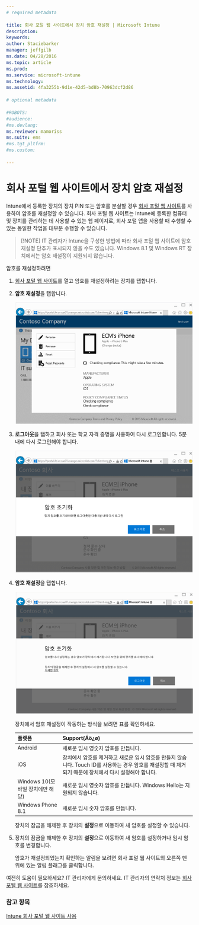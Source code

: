 ```yaml
---
# required metadata

title: 회사 포털 웹 사이트에서 장치 암호 재설정 | Microsoft Intune
description:
keywords:
author: Staciebarker
manager: jeffgilb
ms.date: 04/28/2016
ms.topic: article
ms.prod:
ms.service: microsoft-intune
ms.technology:
ms.assetid: 4fa3255b-9d1e-42d5-bd8b-70963dcf2d86

# optional metadata

#ROBOTS:
#audience:
#ms.devlang:
ms.reviewer: mamoriss
ms.suite: ems
#ms.tgt_pltfrm:
#ms.custom:

---
```



# 회사 포털 웹 사이트에서 장치 암호 재설정

Intune에서 등록한 장치의 장치 PIN 또는 암호를 분실할 경우 [회사 포털 웹 사이트](http://portal.manage.microsoft.com)를 사용하여 암호를 재설정할 수 있습니다. 회사 포털 웹 사이트는 Intune에 등록한 컴퓨터 및 장치를 관리하는 데 사용할 수 있는 웹 페이지로, 회사 포털 앱을 사용할 때 수행할 수 있는 동일한 작업을 대부분 수행할 수 있습니다.

> [!NOTE] IT 관리자가 Intune을 구성한 방법에 따라 회사 포털 웹 사이트에 암호 재설정 단추가 표시되지 않을 수도 있습니다. Windows 8.1 및 Windows RT 장치에서는 암호 재설정이 지원되지 않습니다.

암호를 재설정하려면

1.  [회사 포털 웹 사이트](http://portal.manage.microsoft.com)를 열고 암호를 재설정하려는 장치를 탭합니다.

2.  **암호 재설정**을 탭합니다.

    ![tap-passcode-to-reset](./media/iwp-1-tap-reset-passcode.png)

3.  **로그아웃**을 탭하고 회사 또는 학교 자격 증명을 사용하여 다시 로그인합니다. 5분 내에 다시 로그인해야 합니다.

    ![sign-out-sign-back-in](./media/iwp-2-sign-out.png)

4.  **암호 재설정**을 탭합니다.

    ![tap-reset-passcode](./media/iwp-3-tap-reset-passcode-after-signin.png)

    장치에서 암호 재설정이 작동하는 방식을 보려면 표를 확인하세요.

    |플랫폼|Support(Áö¿ø)|
    |------------|-----------|
    |Android|새로운 임시 영숫자 암호를 만듭니다.|
    |iOS|장치에서 암호를 제거하고 새로운 임시 암호를 만들지 않습니다. Touch ID를 사용하는 경우 암호를 재설정할 때 제거되기 때문에 장치에서 다시 설정해야 합니다.|
    |Windows 10(모바일 장치에만 해당)|새로운 임시 영숫자 암호를 만듭니다. Windows Hello는 지원되지 않습니다.|
    |Windows Phone 8.1|새로운 임시 숫자 암호를 만듭니다.|
    장치의 잠금을 해제한 후 장치의 **설정**으로 이동하여 새 암호를 설정할 수 있습니다.

5.  장치의 잠금을 해제한 후 장치의 **설정**으로 이동하여 새 암호를 설정하거나 임시 암호를 변경합니다.

    암호가 재설정되었는지 확인하는 알림을 보려면 회사 포털 웹 사이트의 오른쪽 맨 위에 있는 알림 플래그를 클릭합니다.

여전히 도움이 필요하세요? IT 관리자에게 문의하세요. IT 관리자의 연락처 정보는 [회사 포털 웹 사이트](http://portal.manage.microsoft.com)를 참조하세요.

### 참고 항목
[Intune 회사 포털 웹 사이트 사용](using-the-intune-company-portal-website.md)

<!--HONumber=Jun16_HO2-->


